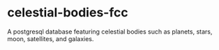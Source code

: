 # celestial-bodies-fcc
 A postgresql database featuring celestial bodies such as planets, stars, moon, satellites, and galaxies.
